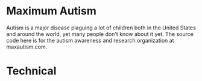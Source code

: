 Maximum Autism
=
Autism is a major disease plaguing a lot of children both in the United States and around the world, yet many people don't know about it yet. The source code here is for the autism awareness and research organization at maxautism.com.

Technical
=

